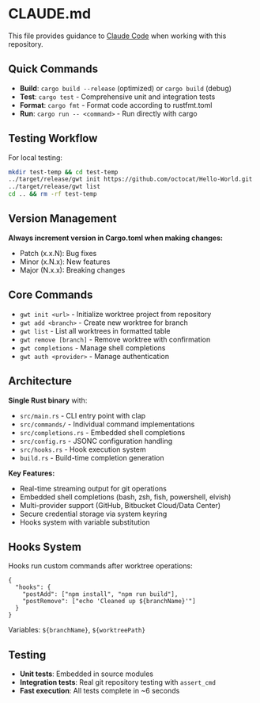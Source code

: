 # CLAUDE.md

This file provides guidance to [Claude Code](https://www.anthropic.com/claude-code) when working with this repository.

## Quick Commands

- **Build**: `cargo build --release` (optimized) or `cargo build` (debug)
- **Test**: `cargo test` - Comprehensive unit and integration tests
- **Format**: `cargo fmt` - Format code according to rustfmt.toml
- **Run**: `cargo run -- <command>` - Run directly with cargo

## Testing Workflow

For local testing:
```bash
mkdir test-temp && cd test-temp
../target/release/gwt init https://github.com/octocat/Hello-World.git
../target/release/gwt list
cd .. && rm -rf test-temp
```

## Version Management

**Always increment version in Cargo.toml when making changes:**
- Patch (x.x.N): Bug fixes
- Minor (x.N.x): New features  
- Major (N.x.x): Breaking changes

## Core Commands

- `gwt init <url>` - Initialize worktree project from repository
- `gwt add <branch>` - Create new worktree for branch
- `gwt list` - List all worktrees in formatted table
- `gwt remove [branch]` - Remove worktree with confirmation
- `gwt completions` - Manage shell completions
- `gwt auth <provider>` - Manage authentication

## Architecture

**Single Rust binary** with:
- `src/main.rs` - CLI entry point with clap
- `src/commands/` - Individual command implementations
- `src/completions.rs` - Embedded shell completions
- `src/config.rs` - JSONC configuration handling
- `src/hooks.rs` - Hook execution system
- `build.rs` - Build-time completion generation

**Key Features:**
- Real-time streaming output for git operations
- Embedded shell completions (bash, zsh, fish, powershell, elvish)
- Multi-provider support (GitHub, Bitbucket Cloud/Data Center)
- Secure credential storage via system keyring
- Hooks system with variable substitution

## Hooks System

Hooks run custom commands after worktree operations:

```jsonc
{
  "hooks": {
    "postAdd": ["npm install", "npm run build"],
    "postRemove": ["echo 'Cleaned up ${branchName}'"]
  }
}
```

Variables: `${branchName}`, `${worktreePath}`

## Testing

- **Unit tests**: Embedded in source modules
- **Integration tests**: Real git repository testing with `assert_cmd`
- **Fast execution**: All tests complete in ~6 seconds
